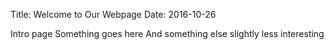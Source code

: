 Title: Welcome to Our Webpage
Date: 2016-10-26

Intro page
Something goes here
And something else slightly less interesting
